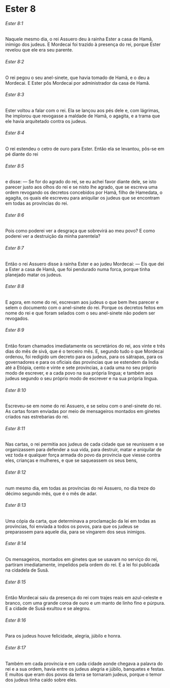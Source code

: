 # Ester 8

###### Ester 8:1

Naquele mesmo dia, o rei Assuero deu à rainha Ester a casa de Hamã, inimigo dos judeus. E Mordecai foi trazido à presença do rei, porque Ester revelou que ele era seu parente.

###### Ester 8:2

O rei pegou o seu anel-sinete, que havia tomado de Hamã, e o deu a Mordecai. E Ester pôs Mordecai por administrador da casa de Hamã.

###### Ester 8:3

Ester voltou a falar com o rei. Ela se lançou aos pés dele e, com lágrimas, lhe implorou que revogasse a maldade de Hamã, o agagita, e a trama que ele havia arquitetado contra os judeus.

###### Ester 8:4

O rei estendeu o cetro de ouro para Ester. Então ela se levantou, pôs-se em pé diante do rei

###### Ester 8:5

e disse: — Se for do agrado do rei, se eu achei favor diante dele, se isto parecer justo aos olhos do rei e se nisto lhe agrado, que se escreva uma ordem revogando os decretos concebidos por Hamã, filho de Hamedata, o agagita, os quais ele escreveu para aniquilar os judeus que se encontram em todas as províncias do rei.

###### Ester 8:6

Pois como poderei ver a desgraça que sobrevirá ao meu povo? E como poderei ver a destruição da minha parentela?

###### Ester 8:7

Então o rei Assuero disse à rainha Ester e ao judeu Mordecai: — Eis que dei a Ester a casa de Hamã, que foi pendurado numa forca, porque tinha planejado matar os judeus.

###### Ester 8:8

E agora, em nome do rei, escrevam aos judeus o que bem lhes parecer e selem o documento com o anel-sinete do rei. Porque os decretos feitos em nome do rei e que foram selados com o seu anel-sinete não podem ser revogados.

###### Ester 8:9

Então foram chamados imediatamente os secretários do rei, aos vinte e três dias do mês de sivã, que é o terceiro mês. E, segundo tudo o que Mordecai ordenou, foi redigido um decreto para os judeus, para os sátrapas, para os governadores e para os oficiais das províncias que se estendem da Índia até a Etiópia, cento e vinte e sete províncias, a cada uma no seu próprio modo de escrever, e a cada povo na sua própria língua; e também aos judeus segundo o seu próprio modo de escrever e na sua própria língua.

###### Ester 8:10

Escreveu-se em nome do rei Assuero, e se selou com o anel-sinete do rei. As cartas foram enviadas por meio de mensageiros montados em ginetes criados nas estrebarias do rei.

###### Ester 8:11

Nas cartas, o rei permitia aos judeus de cada cidade que se reunissem e se organizassem para defender a sua vida, para destruir, matar e aniquilar de vez toda e qualquer força armada do povo da província que viesse contra eles, crianças e mulheres, e que se saqueassem os seus bens,

###### Ester 8:12

num mesmo dia, em todas as províncias do rei Assuero, no dia treze do décimo segundo mês, que é o mês de adar.

###### Ester 8:13

Uma cópia da carta, que determinava a proclamação da lei em todas as províncias, foi enviada a todos os povos, para que os judeus se preparassem para aquele dia, para se vingarem dos seus inimigos.

###### Ester 8:14

Os mensageiros, montados em ginetes que se usavam no serviço do rei, partiram imediatamente, impelidos pela ordem do rei. E a lei foi publicada na cidadela de Susã.

###### Ester 8:15

Então Mordecai saiu da presença do rei com trajes reais em azul-celeste e branco, com uma grande coroa de ouro e um manto de linho fino e púrpura. E a cidade de Susã exultou e se alegrou.

###### Ester 8:16

Para os judeus houve felicidade, alegria, júbilo e honra.

###### Ester 8:17

Também em cada província e em cada cidade aonde chegava a palavra do rei e a sua ordem, havia entre os judeus alegria e júbilo, banquetes e festas. E muitos que eram dos povos da terra se tornaram judeus, porque o temor dos judeus tinha caído sobre eles.

